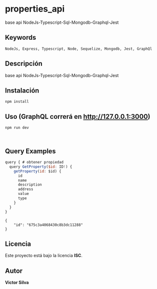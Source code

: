 
# properties_api

base api NodeJs-Typescript-Sql-Mongodb-Graphql-Jest

## Keywords

`NodeJs, Express, Typescript, Node, Sequelize, Mongodb, Jest, GraphQl`

## Descripción

base api NodeJs-Typescript-Sql-Mongodb-Graphql-Jest

## Instalación

```
npm install
```

## Uso (GraphQL correrá en http://127.0.0.1:3000)

```
npm run dev



```

## Query Examples
```js
query { # obtener propiedad
  query GetProperty($id: ID!) {
    getProperty(id: $id) {
      id
      name
      description
      address
      value
      type
    }
  }
}
```

```variables
{
	"id": "675c3a4068430c8b3dc11288"
}
```
## Licencia

Este proyecto está bajo la licencia **ISC**.

## Autor

**Victor Silva**
